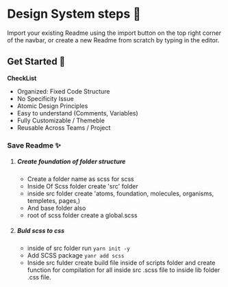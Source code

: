# Design System steps 📝

Import your existing Readme using the import button on the top right corner of the navbar,
or create a new Readme from scratch by typing in the editor.

## Get Started 🚀

**CheckList**

- Organized: Fixed Code Structure
- No Specificity Issue
- Atomic Design Principles
- Easy to understand (Comments, Variables)
- Fully Customizable / Themeble
- Reusable Across Teams / Project

### Save Readme ✨

1. ##### Create foundation of folder structure
   - Create a folder name as scss for scss
   - Inside Of Scss folder create 'src' folder
   - inside src folder create 'atoms, foundation, molecules, organisms, templetes, pages,)
   - And base folder also
   - root of scss folder create a global.scss
2.  ##### Buld scss to css 
    - inside of src folder run `yarn init -y`
    - Add SCSS package `yanr add scss` 
    - Inside src fulder create build file inside of scripts folder and create function for compilation for all inside src .scss file to inside lib folder .css file.

    